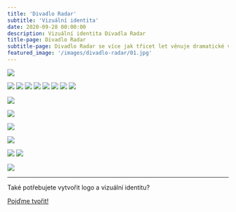 ```yaml
---
title: 'Divadlo Radar'
subtitle: 'Vizuální identita'
date: 2020-09-28 00:00:00
description: Vizuální identita Divadla Radar
title-page: Divadlo Radar
subtitle-page: Divadlo Radar se více jak třicet let věnuje dramatické výchově dětí a&nbsp;mládeže. Kromě toho funguje jako amatérské repertoárové divadlo. V&nbsp;Radaru působí osm souborů. Vytvořil jsem základní logo pro divadlo, dále pak systém personalisovaných log pro jednotlivé soubory.
featured_image: '/images/divadlo-radar/01.jpg'
---
```


![](/images/divadlo-radar/logo.gif)

<div class="gallery" data-columns="4">
  <img src="/images/divadlo-radar/loga/01.png">
  <img src="/images/divadlo-radar/loga/02.png">
  <img src="/images/divadlo-radar/loga/03.png">
  <img src="/images/divadlo-radar/loga/04.png">
  <img src="/images/divadlo-radar/loga/05.png">
  <img src="/images/divadlo-radar/loga/06.png">
  <img src="/images/divadlo-radar/loga/07.png">
  <img src="/images/divadlo-radar/loga/08.png">
</div>

![](/images/divadlo-radar/03.jpg)

![](/images/divadlo-radar/04.jpg)

![](/images/divadlo-radar/05.jpg)

![](/images/divadlo-radar/06.jpg)

<div class="gallery" data-columns="2">
  <img src="/images/divadlo-radar/07.jpg">
  <img src="/images/divadlo-radar/08.jpg">
</div>

![](/images/divadlo-radar/02.jpg)

---

Také potřebujete vytvořit logo a&nbsp;vizuální identitu?

<a href="/kontakt" class="button button--large">Pojďme tvořit!</a>